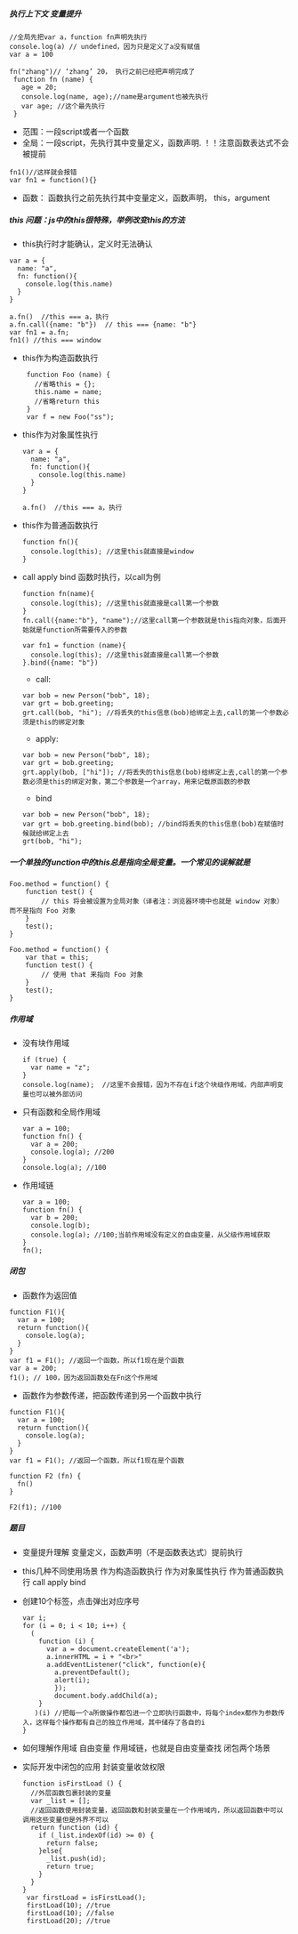 ##### 执行上下文 变量提升

```
//全局先把var a，function fn声明先执行
console.log(a) // undefined，因为只是定义了a没有赋值
var a = 100

fn("zhang")// ‘zhang’ 20， 执行之前已经把声明完成了
 function fn (name) {
   age = 20;
   console.log(name, age);//name是argument也被先执行
   var age; //这个最先执行
 }
```
- 范围：一段script或者一个函数
- 全局：一段script，先执行其中变量定义，函数声明. ！！注意函数表达式不会被提前

```
fn1()//这样就会报错
var fn1 = function(){}
```
- 函数： 函数执行之前先执行其中变量定义，函数声明， this，argument

##### this 问题：js中的this很特殊，举例改变this的方法
- this执行时才能确认，定义时无法确认

```
var a = {
  name: "a",
  fn: function(){
    console.log(this.name)
  }
}

a.fn()  //this === a，执行
a.fn.call({name: "b"})  // this === {name: "b"}
var fn1 = a.fn;
fn1() //this === window
```
- this作为构造函数执行

  ```
   function Foo (name) {
     //省略this = {};
     this.name = name;
     //省略return this
   }
   var f = new Foo("ss");
  ```
- this作为对象属性执行

  ```
  var a = {
    name: "a",
    fn: function(){
      console.log(this.name)
    }
  }

  a.fn()  //this === a，执行
  ```
- this作为普通函数执行

  ```
  function fn(){
    console.log(this); //这里this就直接是window
  }
  ```
- call apply bind 函数时执行，以call为例

  ```
  function fn(name){
    console.log(this); //这里this就直接是call第一个参数
  }
  fn.call({name:"b"}, "name");//这里call第一个参数就是this指向对象，后面开始就是function所需要传入的参数

  var fn1 = function (name){
    console.log(this); //这里this就直接是call第一个参数
  }.bind({name: "b"})
  ```
  - call:

  ```
  var bob = new Person("bob", 18);
  var grt = bob.greeting;
  grt.call(bob, "hi"); //将丢失的this信息(bob)给绑定上去,call的第一个参数必须是this的绑定对象
  ```

  - apply:

  ```
  var bob = new Person("bob", 18);
  var grt = bob.greeting;
  grt.apply(bob, ["hi"]); //将丢失的this信息(bob)给绑定上去,call的第一个参数必须是this的绑定对象，第二个参数是一个array，用来记载原函数的参数
  ```

  - bind


  ```
  var bob = new Person("bob", 18);
  var grt = bob.greeting.bind(bob); //bind将丢失的this信息(bob)在赋值时候就给绑定上去
  grt(bob, "hi");
  ```
##### 一个单独的function中的this总是指向全局变量。一个常见的误解就是

```
Foo.method = function() {
    function test() {
        // this 将会被设置为全局对象（译者注：浏览器环境中也就是 window 对象）而不是指向 Foo 对象
    }
    test();
}
```

```
Foo.method = function() {
    var that = this;
    function test() {
        // 使用 that 来指向 Foo 对象
    }
    test();
}
```

##### 作用域
- 没有块作用域

  ```
  if (true) {
    var name = "z";
  }
  console.log(name);  //这里不会报错，因为不存在if这个块级作用域，内部声明变量也可以被外部访问
  ```
- 只有函数和全局作用域
  ```
  var a = 100;
  function fn() {
    var a = 200;
    console.log(a); //200
  }
  console.log(a); //100
  ```
- 作用域链

  ```
  var a = 100;
  function fn() {
    var b = 200;
    console.log(b);
    console.log(a); //100;当前作用域没有定义的自由变量，从父级作用域获取
  }
  fn();
  ```

##### 闭包
- 函数作为返回值

```
function F1(){
  var a = 100;
  return function(){
    console.log(a);
  }
}
var f1 = F1(); //返回一个函数，所以f1现在是个函数
var a = 200;
f1(); // 100，因为返回函数处在Fn这个作用域
```

- 函数作为参数传递，把函数传递到另一个函数中执行

```
function F1(){
  var a = 100;
  return function(){
    console.log(a);
  }
}
var f1 = F1(); //返回一个函数，所以f1现在是个函数

function F2 (fn) {
  fn()
}

F2(f1); //100
```
##### 题目
- 变量提升理解
  变量定义，函数声明（不是函数表达式）提前执行
- this几种不同使用场景
  作为构造函数执行
  作为对象属性执行
  作为普通函数执行
  call apply bind
- 创建10个<a>标签，点击弹出对应序号

  ```
  var i;
  for (i = 0; i < 10; i++) {
    (
      function (i) {
        var a = document.createElement('a');
        a.innerHTML = i + "<br>"
        a.addEventListener("click", function(e){
          a.preventDefault();
          alert(i);
          });
          document.body.addChild(a);
      }
     )(i) //把每一个a所做操作都包进一个立即执行函数中，将每个index都作为参数传入，这样每个操作都有自己的独立作用域，其中储存了各自的i
  }
  ```
- 如何理解作用域
  自由变量
  作用域链，也就是自由变量查找
  闭包两个场景

- 实际开发中闭包的应用
  封装变量收敛权限

  ```
  function isFirstLoad () {
    //外层函数包裹封装的变量
    var _list = [];
    //返回函数使用封装变量，返回函数和封装变量在一个作用域内，所以返回函数中可以调用这些变量但是外界不可以
    return function (id) {
      if (_list.indexOf(id) >= 0) {
        return false;
      }else{
        _list.push(id);
        return true;
      }
    }
  }
   var firstLoad = isFirstLoad();
   firstLoad(10); //true
   firstLoad(10); //false
   firstLoad(20); //true
  ```
